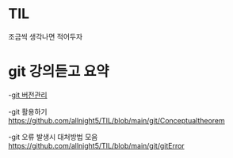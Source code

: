 # TIL 
조금씩 생각나면 적어두자


# git 강의듣고 요약
-[git 버전관리](#git/version)

-git 활용하기
https://github.com/allnight5/TIL/blob/main/git/Conceptualtheorem

-git 오류 발생시 대처방법 모음
https://github.com/allnight5/TIL/blob/main/git/gitError
